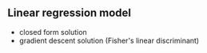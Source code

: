 ## Linear regression model
- closed form solution
- gradient descent solution (Fisher's linear discriminant)
